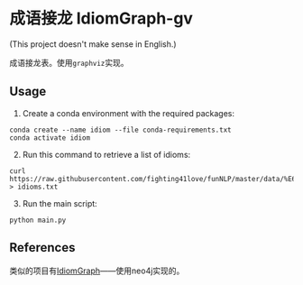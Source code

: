 # 成语接龙 IdiomGraph-gv

(This project doesn't make sense in English.)

成语接龙表。使用`graphviz`实现。

## Usage

1. Create a conda environment with the required packages:

```shell
conda create --name idiom --file conda-requirements.txt
conda activate idiom
```

2. Run this command to retrieve a list of idioms:

```shell
curl https://raw.githubusercontent.com/fighting41love/funNLP/master/data/%E6%88%90%E8%AF%AD%E8%AF%8D%E5%BA%93/ChengYu_Corpus%EF%BC%885W%EF%BC%89.txt > idioms.txt
```

3. Run the main script:

```shell
python main.py
```

## References

类似的项目有[IdiomGraph](https://github.com/shawlu95/IdiomGraph)——使用neo4j实现的。